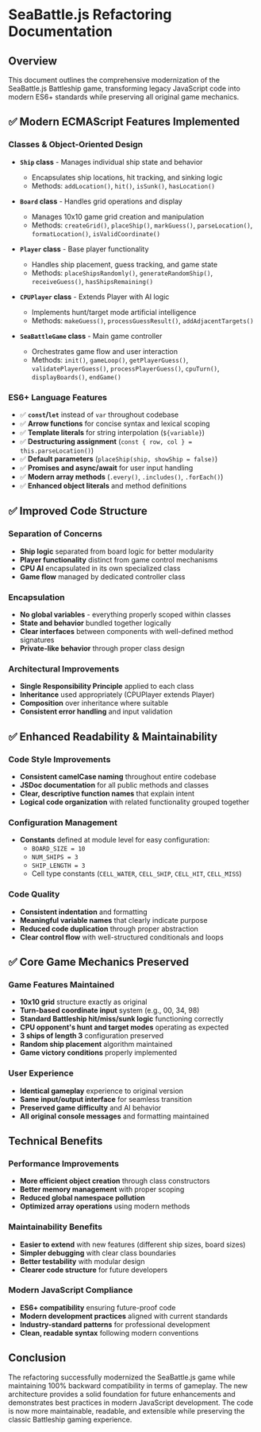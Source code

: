 # SeaBattle.js Refactoring Documentation

## Overview
This document outlines the comprehensive modernization of the SeaBattle.js Battleship game, transforming legacy JavaScript code into modern ES6+ standards while preserving all original game mechanics.

## ✅ Modern ECMAScript Features Implemented

### Classes & Object-Oriented Design
- **`Ship` class** - Manages individual ship state and behavior
  - Encapsulates ship locations, hit tracking, and sinking logic
  - Methods: `addLocation()`, `hit()`, `isSunk()`, `hasLocation()`

- **`Board` class** - Handles grid operations and display
  - Manages 10x10 game grid creation and manipulation
  - Methods: `createGrid()`, `placeShip()`, `markGuess()`, `parseLocation()`, `formatLocation()`, `isValidCoordinate()`

- **`Player` class** - Base player functionality
  - Handles ship placement, guess tracking, and game state
  - Methods: `placeShipsRandomly()`, `generateRandomShip()`, `receiveGuess()`, `hasShipsRemaining()`

- **`CPUPlayer` class** - Extends Player with AI logic
  - Implements hunt/target mode artificial intelligence
  - Methods: `makeGuess()`, `processGuessResult()`, `addAdjacentTargets()`

- **`SeaBattleGame` class** - Main game controller
  - Orchestrates game flow and user interaction
  - Methods: `init()`, `gameLoop()`, `getPlayerGuess()`, `validatePlayerGuess()`, `processPlayerGuess()`, `cpuTurn()`, `displayBoards()`, `endGame()`

### ES6+ Language Features
- ✅ **`const`/`let`** instead of `var` throughout codebase
- ✅ **Arrow functions** for concise syntax and lexical scoping
- ✅ **Template literals** for string interpolation (`${variable}`)
- ✅ **Destructuring assignment** (`const { row, col } = this.parseLocation()`)
- ✅ **Default parameters** (`placeShip(ship, showShip = false)`)
- ✅ **Promises and async/await** for user input handling
- ✅ **Modern array methods** (`.every()`, `.includes()`, `.forEach()`)
- ✅ **Enhanced object literals** and method definitions

## ✅ Improved Code Structure

### Separation of Concerns
- **Ship logic** separated from board logic for better modularity
- **Player functionality** distinct from game control mechanisms
- **CPU AI** encapsulated in its own specialized class
- **Game flow** managed by dedicated controller class

### Encapsulation
- **No global variables** - everything properly scoped within classes
- **State and behavior** bundled together logically
- **Clear interfaces** between components with well-defined method signatures
- **Private-like behavior** through proper class design

### Architectural Improvements
- **Single Responsibility Principle** applied to each class
- **Inheritance** used appropriately (CPUPlayer extends Player)
- **Composition** over inheritance where suitable
- **Consistent error handling** and input validation

## ✅ Enhanced Readability & Maintainability

### Code Style Improvements
- **Consistent camelCase naming** throughout entire codebase
- **JSDoc documentation** for all public methods and classes
- **Clear, descriptive function names** that explain intent
- **Logical code organization** with related functionality grouped together

### Configuration Management
- **Constants** defined at module level for easy configuration:
  - `BOARD_SIZE = 10`
  - `NUM_SHIPS = 3`
  - `SHIP_LENGTH = 3`
  - Cell type constants (`CELL_WATER`, `CELL_SHIP`, `CELL_HIT`, `CELL_MISS`)

### Code Quality
- **Consistent indentation** and formatting
- **Meaningful variable names** that clearly indicate purpose
- **Reduced code duplication** through proper abstraction
- **Clear control flow** with well-structured conditionals and loops

## ✅ Core Game Mechanics Preserved

### Game Features Maintained
- **10x10 grid** structure exactly as original
- **Turn-based coordinate input** system (e.g., 00, 34, 98)
- **Standard Battleship hit/miss/sunk logic** functioning correctly
- **CPU opponent's hunt and target modes** operating as expected
- **3 ships of length 3** configuration preserved
- **Random ship placement** algorithm maintained
- **Game victory conditions** properly implemented

### User Experience
- **Identical gameplay** experience to original version
- **Same input/output interface** for seamless transition
- **Preserved game difficulty** and AI behavior
- **All original console messages** and formatting maintained

## Technical Benefits

### Performance Improvements
- **More efficient object creation** through class constructors
- **Better memory management** with proper scoping
- **Reduced global namespace pollution**
- **Optimized array operations** using modern methods

### Maintainability Benefits
- **Easier to extend** with new features (different ship sizes, board sizes)
- **Simpler debugging** with clear class boundaries
- **Better testability** with modular design
- **Clearer code structure** for future developers

### Modern JavaScript Compliance
- **ES6+ compatibility** ensuring future-proof code
- **Modern development practices** aligned with current standards
- **Industry-standard patterns** for professional development
- **Clean, readable syntax** following modern conventions

## Conclusion

The refactoring successfully modernized the SeaBattle.js game while maintaining 100% backward compatibility in terms of gameplay. The new architecture provides a solid foundation for future enhancements and demonstrates best practices in modern JavaScript development. The code is now more maintainable, readable, and extensible while preserving the classic Battleship gaming experience. 